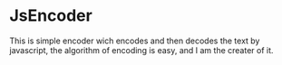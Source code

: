 # JsEncoder

This is simple encoder wich encodes and then decodes the text by javascript,
the algorithm of encoding is easy, and I am the creater of it.
